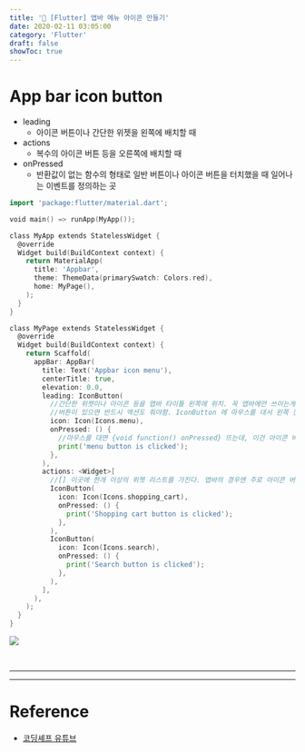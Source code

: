 ```yaml
---
title: '💎 [Flutter] 앱바 메뉴 아이콘 만들기'
date: 2020-02-11 03:05:00
category: 'Flutter'
draft: false 
showToc: true
---
```


# App bar icon button

- leading
  - 아이콘 버튼이나 간단한 위젯을 왼쪽에 배치할 때
- actions
  - 복수의 아이콘 버튼 등을 오른쪽에 배치할 때
- onPressed
  - 반환값이 없는 함수의 형태로 일반 버튼이나 아이콘 버튼을 터치했을 때 일어나는 이벤트를 정의하는 곳
  
  
```go
import 'package:flutter/material.dart';

void main() => runApp(MyApp());

class MyApp extends StatelessWidget {
  @override
  Widget build(BuildContext context) {
    return MaterialApp(
      title: 'Appbar',
      theme: ThemeData(primarySwatch: Colors.red),
      home: MyPage(),
    );
  }
}

class MyPage extends StatelessWidget {
  @override
  Widget build(BuildContext context) {
    return Scaffold(
      appBar: AppBar(
        title: Text('Appbar icon menu'),
        centerTitle: true,
        elevation: 0.0,
        leading: IconButton(
          //간단한 위젯이나 아이콘 등을 앱바 타이틀 왼쪽에 위치. 꼭 앱바에만 쓰이는게 아니라 리스트타일 등에도 쓰인다.
          //버튼이 있으면 반드시 액션도 줘야함. IconButton 에 마우스를 대서 왼쪽 전구를 클릭후, onPressed를 클릭하면 밑줄에 코드가 생성됨.
          icon: Icon(Icons.menu),
          onPressed: () {
            //마우스를 대면 {void function() onPressed} 뜨는데, 이건 아이콘 버튼을 눌렀을때 반환값이 없는 함수가 실행됨을 의미.
            print('menu button is clicked');
          },
        ),
        actions: <Widget>[
          //[] 이곳에 한개 이상의 위젯 리스트를 가진다. 앱바의 경우엔 주로 아이콘 버튼 위젯들이 온다.
          IconButton(
            icon: Icon(Icons.shopping_cart),
            onPressed: () {
              print('Shopping cart button is clicked');
            },
          ),
          IconButton(
            icon: Icon(Icons.search),
            onPressed: () {
              print('Search button is clicked');
            },
          ),
        ],
      ),
    );
  }
}

```

![](https://images.velog.io/images/chajanee/post/a21f030d-0379-47b6-9ccb-46e2eff32db4/2020-02-11%2003-03-09.2020-02-11%2003_03_34.gif)


<br/>


---
---

# Reference  
- [코딩셰프 유튜브](https://www.youtube.com/channel/UC_2ge45JCuJH1z6VYt4iCgQ)

